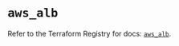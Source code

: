 # `aws_alb`

Refer to the Terraform Registry for docs: [`aws_alb`](https://registry.terraform.io/providers/hashicorp/aws/5.57.0/docs/resources/alb).
